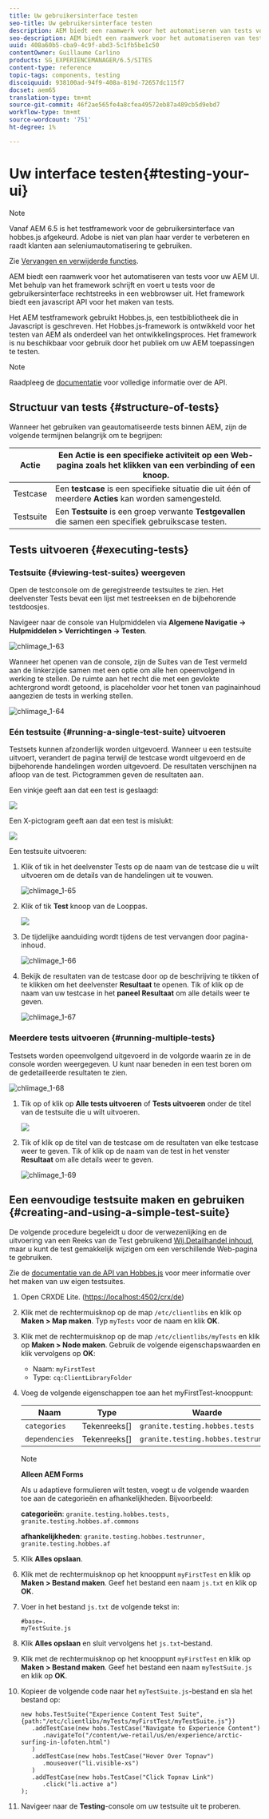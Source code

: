 ```yaml
---
title: Uw gebruikersinterface testen
seo-title: Uw gebruikersinterface testen
description: AEM biedt een raamwerk voor het automatiseren van tests voor uw AEM UI
seo-description: AEM biedt een raamwerk voor het automatiseren van tests voor uw AEM UI
uuid: 408a60b5-cba9-4c9f-abd3-5c1fb5be1c50
contentOwner: Guillaume Carlino
products: SG_EXPERIENCEMANAGER/6.5/SITES
content-type: reference
topic-tags: components, testing
discoiquuid: 938100ad-94f9-408a-819d-72657dc115f7
docset: aem65
translation-type: tm+mt
source-git-commit: 46f2ae565fe4a8cfea49572eb87a489cb5d9ebd7
workflow-type: tm+mt
source-wordcount: '751'
ht-degree: 1%

---
```



# Uw interface testen{#testing-your-ui}

>[!NOTE]
>
>Vanaf AEM 6.5 is het testframework voor de gebruikersinterface van hobbes.js afgekeurd. Adobe is niet van plan haar verder te verbeteren en raadt klanten aan seleniumautomatisering te gebruiken.
>
>Zie [Vervangen en verwijderde functies](/help/release-notes/deprecated-removed-features.md).

AEM biedt een raamwerk voor het automatiseren van tests voor uw AEM UI. Met behulp van het framework schrijft en voert u tests voor de gebruikersinterface rechtstreeks in een webbrowser uit. Het framework biedt een javascript API voor het maken van tests.

Het AEM testframework gebruikt Hobbes.js, een testbibliotheek die in Javascript is geschreven. Het Hobbes.js-framework is ontwikkeld voor het testen van AEM als onderdeel van het ontwikkelingsproces. Het framework is nu beschikbaar voor gebruik door het publiek om uw AEM toepassingen te testen.

>[!NOTE]
>
>Raadpleeg de [documentatie](https://helpx.adobe.com/experience-manager/6-5/sites/developing/using/reference-materials/test-api/index.html) voor volledige informatie over de API.

## Structuur van tests {#structure-of-tests}

Wanneer het gebruiken van geautomatiseerde tests binnen AEM, zijn de volgende termijnen belangrijk om te begrijpen:

| Actie | Een **Actie** is een specifieke activiteit op een Web-pagina zoals het klikken van een verbinding of een knoop. |
|---|---|
| Testcase | Een **testcase** is een specifieke situatie die uit één of meerdere **Acties** kan worden samengesteld. |
| Testsuite | Een **Testsuite** is een groep verwante **Testgevallen** die samen een specifiek gebruikscase testen. |

## Tests uitvoeren {#executing-tests}

### Testsuite {#viewing-test-suites} weergeven

Open de testconsole om de geregistreerde testsuites te zien. Het deelvenster Tests bevat een lijst met testreeksen en de bijbehorende testdoosjes.

Navigeer naar de console van Hulpmiddelen via **Algemene Navigatie -> Hulpmiddelen > Verrichtingen -> Testen**.

![chlimage_1-63](assets/chlimage_1-63.png)

Wanneer het openen van de console, zijn de Suites van de Test vermeld aan de linkerzijde samen met een optie om alle hen opeenvolgend in werking te stellen. De ruimte aan het recht die met een gevlokte achtergrond wordt getoond, is placeholder voor het tonen van paginainhoud aangezien de tests in werking stellen.

![chlimage_1-64](assets/chlimage_1-64.png)

### Eén testsuite {#running-a-single-test-suite} uitvoeren

Testsets kunnen afzonderlijk worden uitgevoerd. Wanneer u een testsuite uitvoert, verandert de pagina terwijl de testcase wordt uitgevoerd en de bijbehorende handelingen worden uitgevoerd. De resultaten verschijnen na afloop van de test. Pictogrammen geven de resultaten aan.

Een vinkje geeft aan dat een test is geslaagd:

![](do-not-localize/chlimage_1-2.png)

Een X-pictogram geeft aan dat een test is mislukt:

![](do-not-localize/chlimage_1-3.png)

Een testsuite uitvoeren:

1. Klik of tik in het deelvenster Tests op de naam van de testcase die u wilt uitvoeren om de details van de handelingen uit te vouwen.

   ![chlimage_1-65](assets/chlimage_1-65.png)

1. Klik of tik **Test** knoop van de Looppas.

   ![](do-not-localize/chlimage_1-4.png)

1. De tijdelijke aanduiding wordt tijdens de test vervangen door pagina-inhoud.

   ![chlimage_1-66](assets/chlimage_1-66.png)

1. Bekijk de resultaten van de testcase door op de beschrijving te tikken of te klikken om het deelvenster **Resultaat** te openen. Tik of klik op de naam van uw testcase in het **paneel Resultaat** om alle details weer te geven.

   ![chlimage_1-67](assets/chlimage_1-67.png)

### Meerdere tests uitvoeren {#running-multiple-tests}

Testsets worden opeenvolgend uitgevoerd in de volgorde waarin ze in de console worden weergegeven. U kunt naar beneden in een test boren om de gedetailleerde resultaten te zien.

![chlimage_1-68](assets/chlimage_1-68.png)

1. Tik op of klik op **Alle tests uitvoeren** of **Tests uitvoeren** onder de titel van de testsuite die u wilt uitvoeren.

   ![](do-not-localize/chlimage_1-5.png)

1. Tik of klik op de titel van de testcase om de resultaten van elke testcase weer te geven. Tik of klik op de naam van de test in het venster **Resultaat** om alle details weer te geven.

   ![chlimage_1-69](assets/chlimage_1-69.png)

## Een eenvoudige testsuite maken en gebruiken {#creating-and-using-a-simple-test-suite}

De volgende procedure begeleidt u door de verwezenlijking en de uitvoering van een Reeks van de Test gebruikend [Wij.Detailhandel inhoud](/help/sites-developing/we-retail.md), maar u kunt de test gemakkelijk wijzigen om een verschillende Web-pagina te gebruiken.

Zie de [documentatie van de API van Hobbes.js](https://helpx.adobe.com/experience-manager/6-5/sites/developing/using/reference-materials/test-api/index.html) voor meer informatie over het maken van uw eigen testsuites.

1. Open CRXDE Lite. ([https://localhost:4502/crx/de](https://localhost:4502/crx/de))
1. Klik met de rechtermuisknop op de map `/etc/clientlibs` en klik op **Maken > Map maken**. Typ `myTests` voor de naam en klik **OK**.
1. Klik met de rechtermuisknop op de map `/etc/clientlibs/myTests` en klik op **Maken > Node maken**. Gebruik de volgende eigenschapswaarden en klik vervolgens op **OK**:

   * Naam: `myFirstTest`
   * Type: `cq:ClientLibraryFolder`

1. Voeg de volgende eigenschappen toe aan het myFirstTest-knooppunt:

   | Naam | Type | Waarde |
   |---|---|---|
   | `categories` | Tekenreeks[] | `granite.testing.hobbes.tests` |
   | `dependencies` | Tekenreeks[] | `granite.testing.hobbes.testrunner` |

   >[!NOTE]
   >
   >**Alleen AEM Forms**
   >
   >
   >Als u adaptieve formulieren wilt testen, voegt u de volgende waarden toe aan de categorieën en afhankelijkheden. Bijvoorbeeld:
   >
   >
   >**categorieën**:  `granite.testing.hobbes.tests, granite.testing.hobbes.af.commons`
   >
   >
   >**afhankelijkheden**:  `granite.testing.hobbes.testrunner, granite.testing.hobbes.af`

1. Klik **Alles opslaan**.
1. Klik met de rechtermuisknop op het knooppunt `myFirstTest` en klik op **Maken > Bestand maken**. Geef het bestand een naam `js.txt` en klik op **OK**.
1. Voer in het bestand `js.txt` de volgende tekst in:

   ```
   #base=.
   myTestSuite.js
   ```

1. Klik **Alles opslaan** en sluit vervolgens het `js.txt`-bestand.
1. Klik met de rechtermuisknop op het knooppunt `myFirstTest` en klik op **Maken > Bestand maken**. Geef het bestand een naam `myTestSuite.js` en klik op **OK**.
1. Kopieer de volgende code naar het `myTestSuite.js`-bestand en sla het bestand op:

   ```
   new hobs.TestSuite("Experience Content Test Suite", {path:"/etc/clientlibs/myTests/myFirstTest/myTestSuite.js"})
      .addTestCase(new hobs.TestCase("Navigate to Experience Content")
         .navigateTo("/content/we-retail/us/en/experience/arctic-surfing-in-lofoten.html")
      )
      .addTestCase(new hobs.TestCase("Hover Over Topnav")
         .mouseover("li.visible-xs")
      )
      .addTestCase(new hobs.TestCase("Click Topnav Link")
         .click("li.active a")
   );
   ```

1. Navigeer naar de **Testing**-console om uw testsuite uit te proberen.
